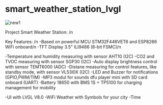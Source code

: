 # smart_weather_station_lvgl

![new1](https://github.com/eXtract44/smart_weather_station_lvgl/assets/71541578/6540c76e-0605-4952-a212-15f434dbf2c2)

Project Smart Weather Station: /n

Key Features: /n
-Based on powerful MCU STM32F446VET6 and ESP8266 WiFi onboard/n
-TFT Display 3.5" ILI9486 (8-bit FSMC)/n

-Temperature and humidity measuring with sensor AHT10 (I2C) 
-CO2 and TVOC measuring with sensor SGP30 (I2C)
-Auto display brightness control with sensor TEMT6000 (ADC)
-Distane measuring for control features, like standby mode, with sensor VL53l0X (I2C)
-LED and Buzzer for notifications (GPIO,PWM/TIM)
-MP3 modul for sounds dfu player mini with SD card onboard (UART)
-Battery 18650 with BMS 1S + TP5100 for charging management for mobility

-UI with LVGL V8.0
-WiFi Weather with Symbols for your city
-Time
